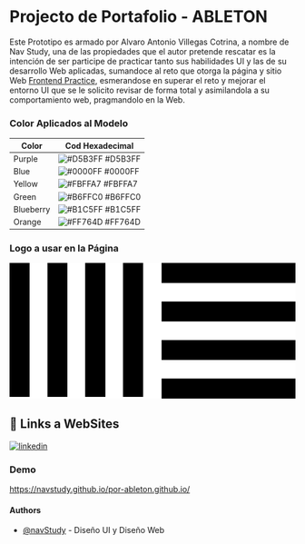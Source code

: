 
# Projecto de Portafolio - ABLETON

Este Prototipo es armado por Alvaro Antonio Villegas Cotrina, a nombre de Nav Study, una de las propiedades que el autor pretende rescatar es la intención de ser participe de practicar tanto sus habilidades UI y las de su desarrollo Web aplicadas, sumandoce al reto que otorga la página y sitio Web [Frontend Practice](https://www.frontendpractice.com/), esmerandose en superar el reto y mejorar el entorno UI que se le solicito revisar de forma total y asimilandola a su comportamiento web, pragmandolo en la Web.

### Color Aplicados al Modelo

| Color | Cod Hexadecimal|
| ---------------------------|------------------------------- |
| Purple | ![#D5B3FF](https://via.placeholder.com/10/D5B3FF?text=+) #D5B3FF |
| Blue | ![#0000FF](https://via.placeholder.com/10/0000ff?text=+) #0000FF |
| Yellow | ![#FBFFA7](https://via.placeholder.com/10/FBFFA7?text=+) #FBFFA7 |
| Green | ![#B6FFC0](https://via.placeholder.com/10/B6FFC0?text=+) #B6FFC0 |
| Blueberry | ![#B1C5FF](https://via.placeholder.com/10/B1C5FF?text=+) #B1C5FF |
| Orange | ![#FF764D](https://via.placeholder.com/10/FF764D?text=+) #FF764D |

### Logo a usar en la Página

![Logo](https://raw.githubusercontent.com/navStudy/por-ableton.github.io/15f580169fc44c3e1edb7f9e1f4d0aa197b07fe0/img/Isotipo-Ableton.png)


## 🔗 Links a WebSites
[![linkedin](https://img.shields.io/badge/linkedin-0A66C2?style=for-the-badge&logo=linkedin&logoColor=white)](https://www.linkedin.com/in/%C3%A1lvaro-antonio-villegas-cotrina-217ba21a5/)


### Demo

https://navstudy.github.io/por-ableton.github.io/
#### Authors

- [@navStudy](https://github.com/navStudy) - Diseño UI y Diseño Web


